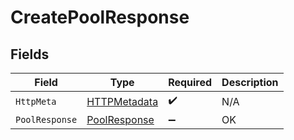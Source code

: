 # CreatePoolResponse


## Fields

| Field                                                   | Type                                                    | Required                                                | Description                                             |
| ------------------------------------------------------- | ------------------------------------------------------- | ------------------------------------------------------- | ------------------------------------------------------- |
| `HttpMeta`                                              | [HTTPMetadata](../../Models/Components/HTTPMetadata.md) | :heavy_check_mark:                                      | N/A                                                     |
| `PoolResponse`                                          | [PoolResponse](../../Models/Components/PoolResponse.md) | :heavy_minus_sign:                                      | OK                                                      |